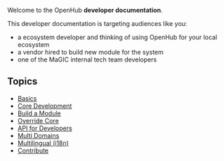 Welcome to the OpenHub **developer documentation**.

This developer documentation is targeting audiences like you:
* a ecosystem developer and thinking of using OpenHub for your local ecosystem
* a vendor hired to build new module for the system
* one of the MaGIC internal tech team developers

## Topics
* [Basics](Basics)
* [Core Development](Core-Development)
* [Build a Module](Build-Module)
* [Override Core](Override-Core)
* [API for Developers](API-for-Developers)
* [Multi Domains](Multi-Domains)
* [Multilingual (i18n)](i18n)
* [Contribute](Contribute)